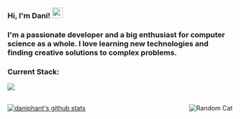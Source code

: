 <h3>Hi, I'm Dani!  <img height="24" src="https://emojipedia-us.s3.amazonaws.com/source/skype/289/ghost_1f47b.png"> </h3>
<h3>I'm a passionate developer and a big enthusiast for computer science as a whole. I love learning new technologies and finding creative solutions to complex problems.</h3>

<h3>Current Stack:</h3>
<p>
<a href="https://skillicons.dev">
  <img src="https://skillicons.dev/icons?i=ts,nodejs,graphql,nextjs,mysql,postgresql,mongo,redis,jest,docker,vscode,python,dotnet" />
</a>
</p>

<br>

<div style="display: flex; justify-content: space-between; width: 100%;">
  <a href="https://github.com/anuraghazra/github-readme-stats">
    <img src="https://github-readme-stats.vercel.app/api?username=daniphant&theme=radical&hide=issues&count_private=true" alt="daniphant's github stats" />
  </a>
  <img src="https://placekitten.com/200/300" alt="Random Cat">
</div>


